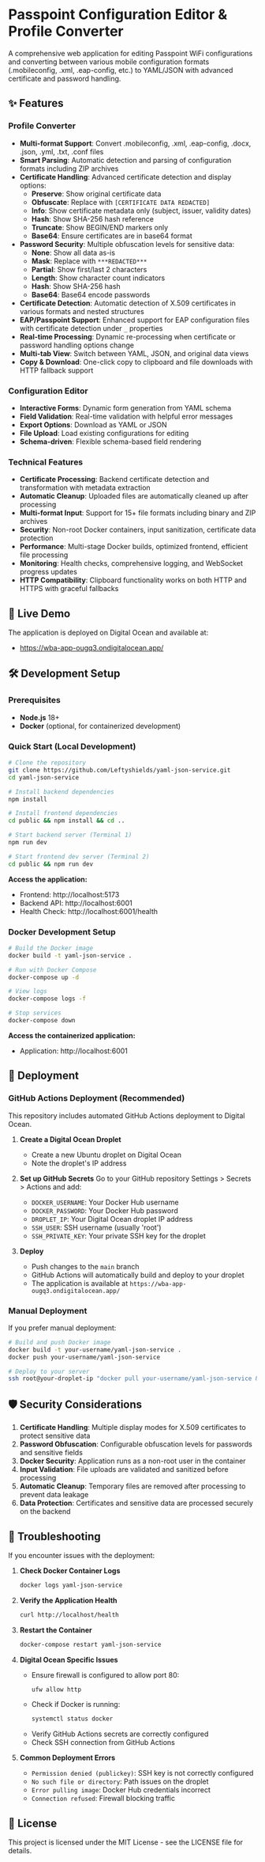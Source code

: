 # Passpoint Configuration Editor & Profile Converter

A comprehensive web application for editing Passpoint WiFi configurations and converting between various mobile configuration formats (.mobileconfig, .xml, .eap-config, etc.) to YAML/JSON with advanced certificate and password handling.

## ✨ Features

### Profile Converter
- **Multi-format Support**: Convert .mobileconfig, .xml, .eap-config, .docx, .json, .yml, .txt, .conf files
- **Smart Parsing**: Automatic detection and parsing of configuration formats including ZIP archives
- **Certificate Handling**: Advanced certificate detection and display options:
  - **Preserve**: Show original certificate data
  - **Obfuscate**: Replace with `[CERTIFICATE DATA REDACTED]`
  - **Info**: Show certificate metadata only (subject, issuer, validity dates)
  - **Hash**: Show SHA-256 hash reference
  - **Truncate**: Show BEGIN/END markers only
  - **Base64**: Ensure certificates are in base64 format
- **Password Security**: Multiple obfuscation levels for sensitive data:
  - **None**: Show all data as-is
  - **Mask**: Replace with `***REDACTED***`
  - **Partial**: Show first/last 2 characters
  - **Length**: Show character count indicators
  - **Hash**: Show SHA-256 hash
  - **Base64**: Base64 encode passwords
- **Certificate Detection**: Automatic detection of X.509 certificates in various formats and nested structures
- **EAP/Passpoint Support**: Enhanced support for EAP configuration files with certificate detection under `_` properties
- **Real-time Processing**: Dynamic re-processing when certificate or password handling options change
- **Multi-tab View**: Switch between YAML, JSON, and original data views
- **Copy & Download**: One-click copy to clipboard and file downloads with HTTP fallback support

### Configuration Editor  
- **Interactive Forms**: Dynamic form generation from YAML schema
- **Field Validation**: Real-time validation with helpful error messages
- **Export Options**: Download as YAML or JSON
- **File Upload**: Load existing configurations for editing
- **Schema-driven**: Flexible schema-based field rendering

### Technical Features
- **Certificate Processing**: Backend certificate detection and transformation with metadata extraction
- **Automatic Cleanup**: Uploaded files are automatically cleaned up after processing
- **Multi-format Input**: Support for 15+ file formats including binary and ZIP archives
- **Security**: Non-root Docker containers, input sanitization, certificate data protection
- **Performance**: Multi-stage Docker builds, optimized frontend, efficient file processing
- **Monitoring**: Health checks, comprehensive logging, and WebSocket progress updates
- **HTTP Compatibility**: Clipboard functionality works on both HTTP and HTTPS with graceful fallbacks

## 🔧 Live Demo

The application is deployed on Digital Ocean and available at:
- https://wba-app-ougq3.ondigitalocean.app/

## 🛠️ Development Setup

### Prerequisites
- **Node.js** 18+ 
- **Docker** (optional, for containerized development)

### Quick Start (Local Development)

```bash
# Clone the repository
git clone https://github.com/Leftyshields/yaml-json-service.git
cd yaml-json-service

# Install backend dependencies
npm install

# Install frontend dependencies  
cd public && npm install && cd ..

# Start backend server (Terminal 1)
npm run dev

# Start frontend dev server (Terminal 2)
cd public && npm run dev
```

**Access the application:**
- Frontend: http://localhost:5173
- Backend API: http://localhost:6001
- Health Check: http://localhost:6001/health

### Docker Development Setup

```bash
# Build the Docker image
docker build -t yaml-json-service .

# Run with Docker Compose
docker-compose up -d

# View logs
docker-compose logs -f

# Stop services
docker-compose down
```

**Access the containerized application:**
- Application: http://localhost:6001

## 🚢 Deployment

### GitHub Actions Deployment (Recommended)

This repository includes automated GitHub Actions deployment to Digital Ocean.

1. **Create a Digital Ocean Droplet**
   - Create a new Ubuntu droplet on Digital Ocean
   - Note the droplet's IP address

2. **Set up GitHub Secrets**
   Go to your GitHub repository Settings > Secrets > Actions and add:
   - `DOCKER_USERNAME`: Your Docker Hub username
   - `DOCKER_PASSWORD`: Your Docker Hub password
   - `DROPLET_IP`: Your Digital Ocean droplet IP address
   - `SSH_USER`: SSH username (usually 'root')
   - `SSH_PRIVATE_KEY`: Your private SSH key for the droplet

3. **Deploy**
   - Push changes to the `main` branch
   - GitHub Actions will automatically build and deploy to your droplet
   - The application is available at `https://wba-app-ougq3.ondigitalocean.app/`

### Manual Deployment

If you prefer manual deployment:

```bash
# Build and push Docker image
docker build -t your-username/yaml-json-service .
docker push your-username/yaml-json-service

# Deploy to your server
ssh root@your-droplet-ip "docker pull your-username/yaml-json-service && docker stop yaml-json-service || true && docker rm yaml-json-service || true && docker run -d --name yaml-json-service -p 80:6001 --restart unless-stopped your-username/yaml-json-service"
```

## 🛡️ Security Considerations

1. **Certificate Handling**: Multiple display modes for X.509 certificates to protect sensitive data
2. **Password Obfuscation**: Configurable obfuscation levels for passwords and sensitive fields
3. **Docker Security**: Application runs as a non-root user in the container
4. **Input Validation**: File uploads are validated and sanitized before processing
5. **Automatic Cleanup**: Temporary files are removed after processing to prevent data leakage
6. **Data Protection**: Certificates and sensitive data are processed securely on the backend

## 📝 Troubleshooting

If you encounter issues with the deployment:

1. **Check Docker Container Logs**
   ```bash
   docker logs yaml-json-service
   ```

2. **Verify the Application Health**
   ```bash
   curl http://localhost/health
   ```

3. **Restart the Container**
   ```bash
   docker-compose restart yaml-json-service
   ```

4. **Digital Ocean Specific Issues**
   - Ensure firewall is configured to allow port 80:
     ```bash
     ufw allow http
     ```
   - Check if Docker is running:
     ```bash
     systemctl status docker
     ```
   - Verify GitHub Actions secrets are correctly configured
   - Check SSH connection from GitHub Actions

5. **Common Deployment Errors**
   - `Permission denied (publickey)`: SSH key is not correctly configured
   - `No such file or directory`: Path issues on the droplet
   - `Error pulling image`: Docker Hub credentials incorrect
   - `Connection refused`: Firewall blocking traffic

## 📄 License

This project is licensed under the MIT License - see the LICENSE file for details.
